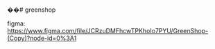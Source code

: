 ��# greenshop

figma: https://www.figma.com/file/JCRzuDMFhcwTPKhoIo7PYU/GreenShop-(Copy)?node-id=0%3A1
